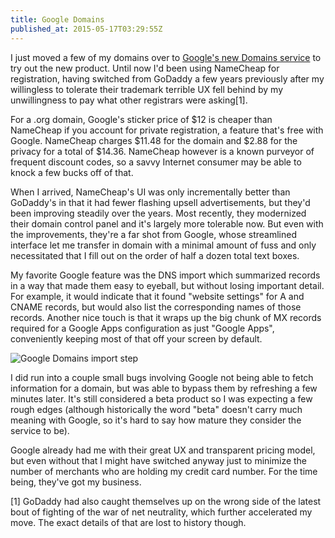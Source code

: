 ```yaml
---
title: Google Domains
published_at: 2015-05-17T03:29:55Z
---
```


I just moved a few of my domains over to [Google's new Domains service](https://domains.google.com) to try out the new product. Until now I'd been using NameCheap for registration, having switched from GoDaddy a few years previously after my willingless to tolerate their trademark terrible UX fell behind by my unwillingness to pay what other registrars were asking[1].

For a .org domain, Google's sticker price of $12 is cheaper than NameCheap if you account for private registration, a feature that's free with Google. NameCheap charges $11.48 for the domain and $2.88 for the privacy for a total of $14.36. NameCheap however is a known purveyor of frequent discount codes, so a savvy Internet consumer may be able to knock a few bucks off of that.

When I arrived, NameCheap's UI was only incrementally better than GoDaddy's in that it had fewer flashing upsell advertisements, but they'd been improving steadily over the years. Most recently, they modernized their domain control panel and it's largely more tolerable now. But even with the improvements, they're a far shot from Google, whose streamlined interface let me transfer in domain with a minimal amount of fuss and only necessitated that I fill out on the order of half a dozen total text boxes.

My favorite Google feature was the DNS import which summarized records in a way that made them easy to eyeball, but without losing important detail. For example, it would indicate that it found "website settings" for A and CNAME records, but would also list the corresponding names of those records. Another nice touch is that it wraps up the big chunk of MX records required for a Google Apps configuration as just "Google Apps", conveniently keeping most of that off your screen by default.

![Google Domains import step](/assets/google-domains/google-domains-import.png)

I did run into a couple small bugs involving Google not being able to fetch information for a domain, but was able to bypass them by refreshing a few minutes later. It's still considered a beta product so I was expecting a few rough edges (although historically the word "beta" doesn't carry much meaning with Google, so it's hard to say how mature they consider the service to be).

Google already had me with their great UX and transparent pricing model, but even without that I might have switched anyway just to minimize the number of merchants who are holding my credit card number. For the time being, they've got my business.

[1] GoDaddy had also caught themselves up on the wrong side of the latest bout of fighting of the war of net neutrality, which further accelerated my move. The exact details of that are lost to history though.
